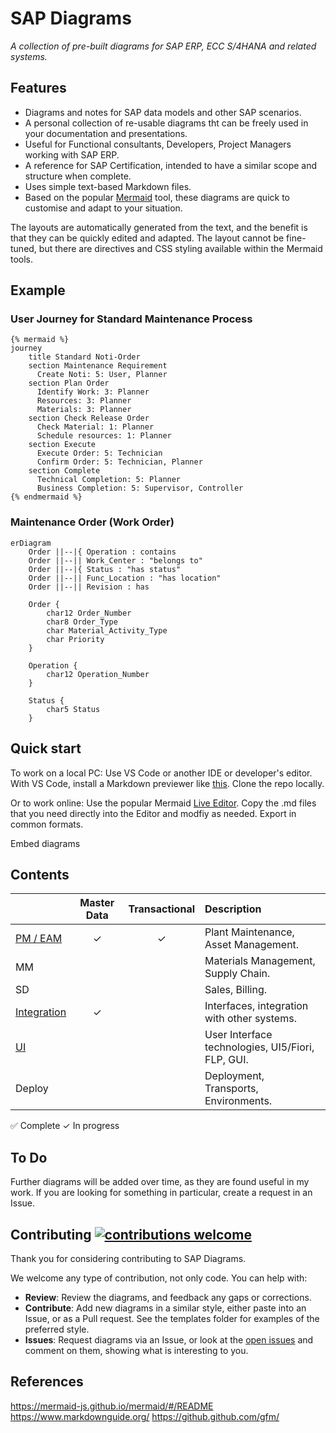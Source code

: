 

# SAP Diagrams


*A collection of pre-built diagrams for SAP ERP, ECC S/4HANA and related systems.*

<!--
[![Add Badges](https://img.shields.io/badge/add%20badges-here-green.svg)

> **Note:** Some observations if you need them (optional).
-->

## Features

* Diagrams and notes for SAP data models and other SAP scenarios.
* A personal collection of re-usable diagrams tht can be freely used in your documentation and presentations.
* Useful for Functional consultants, Developers, Project Managers working with SAP ERP.
* A reference for SAP Certification, intended to have a similar scope and structure when complete. 
* Uses simple text-based Markdown files.
* Based on the popular [Mermaid](https://mermaid-js.github.io/mermaid/#/) tool, these diagrams are quick to customise and adapt to your situation.  

The layouts are automatically generated from the text, and the benefit is that they can be quickly edited and adapted.  The layout cannot be fine-tuned, but there are directives and CSS styling available within the Mermaid tools.

## Example

### User Journey for Standard Maintenance Process
```mermaid
{% mermaid %}
journey
    title Standard Noti-Order 
    section Maintenance Requirement 
      Create Noti: 5: User, Planner
    section Plan Order
      Identify Work: 3: Planner
      Resources: 3: Planner
      Materials: 3: Planner
    section Check Release Order
      Check Material: 1: Planner
      Schedule resources: 1: Planner
    section Execute
      Execute Order: 5: Technician
      Confirm Order: 5: Technician, Planner
    section Complete
      Technical Completion: 5: Planner
      Business Completion: 5: Supervisor, Controller
{% endmermaid %}
```

### Maintenance Order (Work Order) 
<!--Data Model -->
```mermaid
erDiagram
    Order ||--|{ Operation : contains
    Order ||--|| Work_Center : "belongs to"
    Order ||--|{ Status : "has status"
    Order ||--|| Func_Location : "has location"
    Order ||--|| Revision : has
    
    Order {
        char12 Order_Number
        char8 Order_Type
        char Material_Activity_Type
        char Priority
    }
 
    Operation {
        char12 Operation_Number
    }
    
    Status {
        char5 Status
    }

```  

## Quick start

To work on a local PC:
Use VS Code or another IDE or developer's editor. 
With VS Code, install a Markdown previewer like [this](https://marketplace.visualstudio.com/items?itemName=shd101wyy.markdown-preview-enhanced).
Clone the repo locally.

Or to work online:
Use the popular Mermaid [Live Editor](https://mermaid-js.github.io/mermaid-live-editor).
Copy the .md files that you need directly into the Editor and modfiy as needed.
Export in common formats.

Embed diagrams


## Contents
|                  |  Master Data       | Transactional        |          Description            |
| :--------------- | :----------------: | :------------------: |  :-------------------------------- |
| [PM / EAM ](./ERP/PM/index.md)   | ✓ |  ✓ | Plant Maintenance, Asset Management. |
| MM      |  |    | Materials Management, Supply Chain. |
| SD                               |  |    | Sales, Billing. |
| [Integration](./Int/index.md)    | ✓ |    | Interfaces, integration with other systems. |
| [UI](./UI/index.md)       |  |    | User Interface technologies, UI5/Fiori, FLP, GUI.  |
| Deploy                    |  |    | Deployment, Transports, Environments.  |

✅ Complete
✓ In progress


## To Do
Further diagrams will be added over time, as they are found useful in my work.
If you are looking for something in particular, create a request in an Issue.

## Contributing [![contributions welcome](https://img.shields.io/badge/contributions-welcome-brightgreen.svg?style=flat)](https://github.com/qurm/sap-diagrams/issues)

Thank you for considering contributing to SAP Diagrams.

We welcome any type of contribution, not only code. You can help with:
- **Review**: Review the diagrams, and feedback any gaps or corrections.
- **Contribute**: Add new diagrams in a similar style, either paste into an Issue, or as a Pull request.  See the templates folder for examples of the preferred style.
- **Issues**: Request diagrams via an Issue, or look at the [open issues](https://github.com/qurm/sap-diagrams/issues) and comment on them, showing what is interesting to you.

## References

https://mermaid-js.github.io/mermaid/#/README
https://www.markdownguide.org/
https://github.github.com/gfm/


<!--copyright--->
